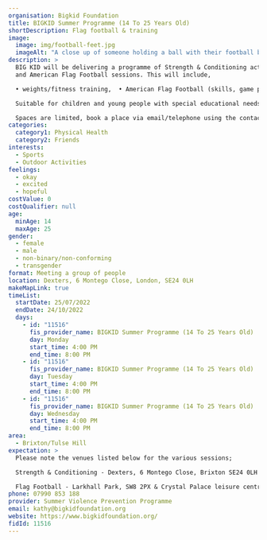 ```yaml
---
organisation: Bigkid Foundation
title: BIGKID Summer Programme (14 To 25 Years Old)
shortDescription: Flag football & training
image:
  image: img/football-feet.jpg
  imageAlt: "A close up of someone holding a ball with their football boot "
description: >
  BIG KID will be delivering a programme of Strength & Conditioning activities
  and American Flag Football sessions. This will include, 

  • weights/fitness training,  • American Flag Football (skills, game play) • peer to peer mentoring and 1-1 mentoring. • Counselling  • Hot & Cold Meals/Snacks

  Suitable for children and young people with special educational needs and disabilities.

  Spaces are limited, book a place via email/telephone using the contact details provided. 
categories:
  category1: Physical Health
  category2: Friends
interests:
  - Sports
  - Outdoor Activities
feelings:
  - okay
  - excited
  - hopeful
costValue: 0
costQualifier: null
age:
  minAge: 14
  maxAge: 25
gender:
  - female
  - male
  - non-binary/non-conforming
  - transgender
format: Meeting a group of people
location: Dexters, 6 Montego Close, London, SE24 0LH
makeMapLink: true
timeList:
  startDate: 25/07/2022
  endDate: 24/10/2022
  days:
    - id: "11516"
      fis_provider_name: BIGKID Summer Programme (14 To 25 Years Old)
      day: Monday
      start_time: 4:00 PM
      end_time: 8:00 PM
    - id: "11516"
      fis_provider_name: BIGKID Summer Programme (14 To 25 Years Old)
      day: Tuesday
      start_time: 4:00 PM
      end_time: 8:00 PM
    - id: "11516"
      fis_provider_name: BIGKID Summer Programme (14 To 25 Years Old)
      day: Wednesday
      start_time: 4:00 PM
      end_time: 8:00 PM
area:
  - Brixton/Tulse Hill
expectation: >
  Please note the venues listed below for the various sessions; 

  Strength & Conditioning - Dexters, 6 Montego Close, Brixton SE24 0LH - 16:00 to 18:00

  Flag Football - Larkhall Park, SW8 2PX & Crystal Palace leisure centre, SE19 2BB - 18:00 to 20:00
phone: 07990 853 188
provider: Summer Violence Prevention Programme
email: kathy@bigkidfoundation.org
website: https://www.bigkidfoundation.org/
fidId: 11516
---
```

